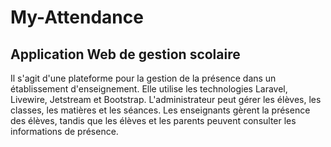 # My-Attendance
## Application Web de gestion scolaire  
Il s'agit d'une plateforme pour la gestion de la présence
dans un établissement d'enseignement.   Elle utilise les
technologies Laravel, Livewire, Jetstream et Bootstrap.
L'administrateur peut gérer les élèves, les classes, les
matières et les séances. Les enseignants gèrent la
présence des élèves, tandis que les élèves et les parents
peuvent consulter les informations de présence.
